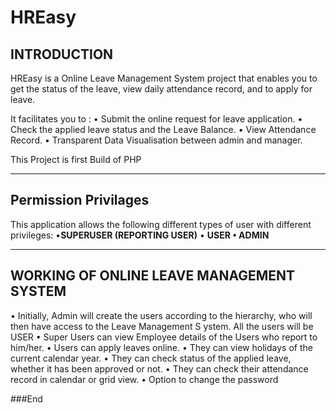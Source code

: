 
# HREasy
## INTRODUCTION
HREasy is a  Online Leave Management System project  that enables you to get the status of the leave, view daily attendance record, and to apply for leave.

It facilitates you to :
• Submit the online request for leave application.
• Check the applied leave status and the Leave Balance.
• View Attendance Record.
• Transparent Data Visualisation between admin and manager. 

This Project is first Build of PHP

------------
## Permission Privilages

This application allows the following different types of user with different privileges:
•**SUPERUSER (REPORTING USER)**
• **USER
• ADMIN**

------------


## **WORKING OF ONLINE LEAVE MANAGEMENT SYSTEM**
• Initially, Admin will create the users according to the hierarchy, who will then
have access to the Leave Management S ystem. All the users will be USER
• Super Users can view Employee details of the Users who report to him/her.
• Users can apply leaves online.
• They can view holidays of the current calendar year.
• They can check status of the applied leave, whether it has been approved or
not.
• They can check their attendance record in calendar or grid view.
• Option to change the password


###End
